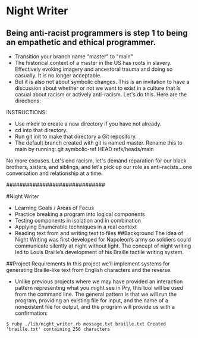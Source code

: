# Night Writer

## Being anti-racist programmers is step 1 to being an empathetic and ethical programmer.  
- Transition your branch name "master" to "main"
- The historical context of a master in the US has roots in slavery.  Effectively evoking imagery and ancestoral trauma and doing so casually.  It is no longer acceptable.  
- But it is also not about symbolic changes.  This is an invitation to have a discussion about whether or not we want to exist in a culture that is casual about racism or actively anti-racism.  Let's do this.  Here are the directions:

INSTRUCTIONS:
- Use mkdir to create a new directory if you have not already.
- cd into that directory.
- Run git init to make that directory a Git repository.
- The default branch created with git is named master. Rename this to main by running: git symbolic-ref HEAD refs/heads/main

No more excuses.  Let's end racism, let's demand reparation for our black brothers, sisters, and siblings, and let's pick up our role as anti-racists...one conversation and relationship at a time.

##############################

#Night Writer
- Learning Goals / Areas of Focus
- Practice breaking a program into logical components
- Testing components in isolation and in combination
- Applying Enumerable techniques in a real context
- Reading text from and writing text to files
##Background
The idea of Night Writing was first developed for Napoleon’s army so soldiers could communicate silently at night without light. The concept of night writing led to Louis Braille’s development of his Braille tactile writing system.

##Project Requirements
In this project we’ll implement systems for generating Braille-like text from English characters and the reverse.

- Unlike previous projects where we may have provided an interaction pattern representing what you might see in Pry, this tool will be used from the command line. The general pattern is that we will run the program, providing an existing file for input, and the name of a nonexistent file for output, and the program will provide us with a confirmation:

`$ ruby ./lib/night_writer.rb message.txt braille.txt
Created 'braille.txt' containing 256 characters`
